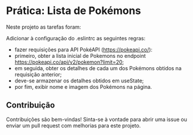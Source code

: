 # Prática: Lista de Pokémons

Neste projeto as tarefas foram:

Adicionar à configuração do .eslintrc as seguintes regras:

- fazer requisições para API PokéAPI (https://pokeapi.co/):
- primeiro, obter a lista inicial de Pokemons no endpoint https://pokeapi.co/api/v2/pokemon?limit=20;
- em seguida, obter os detalhes de cada um dos Pokémons obtidos na requisição anterior;
- deve-se armazenar os detalhes obtidos em useState;
- por fim, exibir nome e imagem dos Pokémons na página.

## Contribuição

Contribuições são bem-vindas! Sinta-se à vontade para abrir uma issue ou enviar um pull request com melhorias para este projeto.
